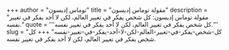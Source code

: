 +++
author = "توماس إديسون"
title = "مقولة توماس إديسون"
description = "مقولة توماس إديسون: كل شخص يفكر في تغيير العالم، لكن لا أحد يفكر في تغيير نفسه."
quote = '''كل شخص يفكر في تغيير العالم، لكن لا أحد يفكر في تغيير نفسه.''' 
slug = "كل-شخص-يفكر-في-تغيير-العالم-لكن-لا-أحد-يفكر-في-تغيير-نفسه"
+++
كل شخص يفكر في تغيير العالم، لكن لا أحد يفكر في تغيير نفسه.
